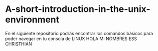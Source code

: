 # A-short-introduction-in-the-unix-environment
En el siguiente repositorio podrás encontrar los comandos básicos para poder navegar en tu consola de LINUX
HOLA
MI NOMBRES ESS CHRISTHIAN
